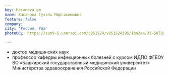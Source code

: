 ```yaml
---
key: hasanova_gm
name: Хасанова Гузэль Миргасимовна 
feature: false
company: 
city: 'Россия, Уфа'
photoURL: https://sun9-5.userapi.com/c851524/v851524395/1ba2ae/25-50lB9T3U.jpg

---
```

- доктор медицинских наук
- профессор кафедры инфекционных болезней с курсом ИДПО ФГБОУ ВО «Башкирский государственный медицинский университет» Министерства здравоохранения Российской Федерации